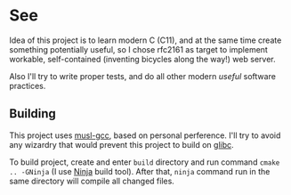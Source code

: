 # See
Idea of this project is to learn modern C (C11),
 and at the same time create something potentially useful, so I chose 
 rfc2161 as target to implement workable, self-contained (inventing bicycles
 along the way!) web server.

Also I'll try to write proper tests, and do all other modern *useful* software
 practices.


## Building
This project uses [musl-gcc](https://www.musl-libc.org/), based on personal
 perference. I'll try to avoid any wizardry that would prevent this project to
 build on [glibc](https://www.gnu.org/software/libc/).

To build project, create and enter `build` directory and run command 
 `cmake .. -GNinja` (I use [Ninja](https://ninja-build.org/) build tool). After that, `ninja` command run
 in the same directory will compile all changed files.
